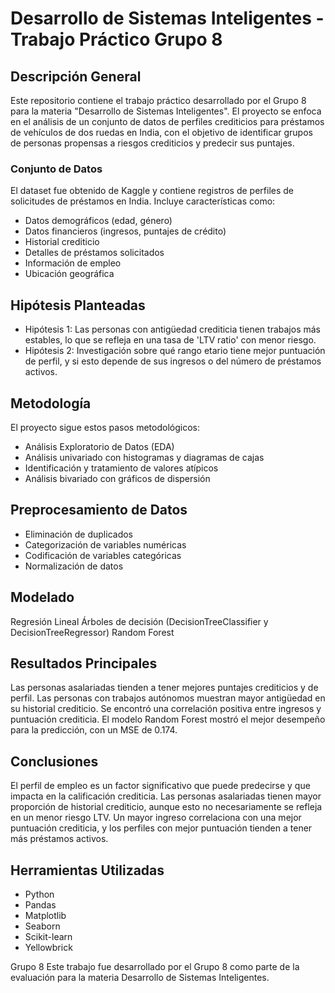 # Desarrollo de Sistemas Inteligentes - Trabajo Práctico Grupo 8
## Descripción General

Este repositorio contiene el trabajo práctico desarrollado por el Grupo 8 para la materia "Desarrollo de Sistemas Inteligentes". El proyecto se enfoca en el análisis de un conjunto de datos de perfiles crediticios para préstamos de vehículos de dos ruedas en India, con el objetivo de identificar grupos de personas propensas a riesgos crediticios y predecir sus puntajes.

### Conjunto de Datos
El dataset fue obtenido de Kaggle y contiene registros de perfiles de solicitudes de préstamos en India. Incluye características como:
- Datos demográficos (edad, género)
- Datos financieros (ingresos, puntajes de crédito)
- Historial crediticio
- Detalles de préstamos solicitados
- Información de empleo
- Ubicación geográfica

## Hipótesis Planteadas

- Hipótesis 1: Las personas con antigüedad crediticia tienen trabajos más estables, lo que se refleja en una tasa de 'LTV ratio' con menor riesgo.
- Hipótesis 2: Investigación sobre qué rango etario tiene mejor puntuación de perfil, y si esto depende de sus ingresos o del número de préstamos activos.

## Metodología
El proyecto sigue estos pasos metodológicos:

- Análisis Exploratorio de Datos (EDA)
- Análisis univariado con histogramas y diagramas de cajas
- Identificación y tratamiento de valores atípicos
- Análisis bivariado con gráficos de dispersión


## Preprocesamiento de Datos

- Eliminación de duplicados
- Categorización de variables numéricas
- Codificación de variables categóricas
- Normalización de datos


## Modelado

Regresión Lineal
Árboles de decisión (DecisionTreeClassifier y DecisionTreeRegressor)
Random Forest



## Resultados Principales

Las personas asalariadas tienden a tener mejores puntajes crediticios y de perfil.
Las personas con trabajos autónomos muestran mayor antigüedad en su historial crediticio.
Se encontró una correlación positiva entre ingresos y puntuación crediticia.
El modelo Random Forest mostró el mejor desempeño para la predicción, con un MSE de 0.174.

## Conclusiones

El perfil de empleo es un factor significativo que puede predecirse y que impacta en la calificación crediticia.
Las personas asalariadas tienen mayor proporción de historial crediticio, aunque esto no necesariamente se refleja en un menor riesgo LTV.
Un mayor ingreso correlaciona con una mejor puntuación crediticia, y los perfiles con mejor puntuación tienden a tener más préstamos activos.

## Herramientas Utilizadas

- Python
- Pandas
- Matplotlib
- Seaborn
- Scikit-learn
- Yellowbrick

Grupo 8
Este trabajo fue desarrollado por el Grupo 8 como parte de la evaluación para la materia Desarrollo de Sistemas Inteligentes.